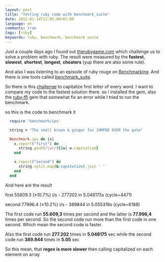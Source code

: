 ```yaml
---
layout: post
title: "Testing ruby code with benchmark_suite"
date: 2012-01-14T12:05:00+02:00
language: en
comments: true
tags: [ruby]
keywords: ruby, benchmark, benchmark suite
---
```


Just a couple days ago I found out [therubygame.com][1] which challenge us to
solve a problem with ruby. The result were measured by the **fastest**, **slowest**, **shortest**, **longest**,
**cheaters** (yup there are also some rule).

And also I was listening to an episode of ruby rouge on [Benchmarking][2]. And there is one tools called [benchmark_suite][3].

So there is this [challenge][4] to capitalize first letter of every word. I want to compare my code to the fastest solution there.
so i installed the gem, also the [ruby-ffi][5] gem that somewhat fix an error while I tried to run the benchmark.

so this is the code to benchmark it

```ruby
  require 'benchmark/ips'

  string = "The small brown & ginger fox JUMPED OVER the gate"

  Benchmark.ips do |x|
    x.report("first") do
      string.gsub(/\w+/){|w| w.capitalize}
    end

    x.report("second") do
      string.split.map(&:capitalize).join ' '
    end
  end
```

And here are the result

<div class="well">
  <p>first 55609.3 (±10.7%) i/s - 277202 in 5.048175s (cycle=4471) </p>
  <p>second 77996.4 (±10.2%) i/s - 389844 in 5.055319s (cycle=6188)</p>
</div>

The first code run **55.609,3** times per second and the latter is **77.996,4** times per second.
So the second code run more than the first code in one second. Which mean the second code is faster.

Also the first code run **277.202** times in **5.048175** sec while the second code run **389.844** times in **5.05** sec

So this mean, that **regex is more slower** then calling capitalized on each element on array

[1]: http://www.therubygame.com "The Ruby Game"
[2]: http://rubyrogues.com/034-rr-benchmarking-and-profiling/ "034 RR Benchmarking and Profiling"
[3]: http://rubygems.org/gems/benchmark_suite "benchmark_suite"
[4]: http://www.therubygame.com/challenges/3/submissions "Challenge #3"
[5]: http://rubygems.org/gems/ffi "ffi gem"
